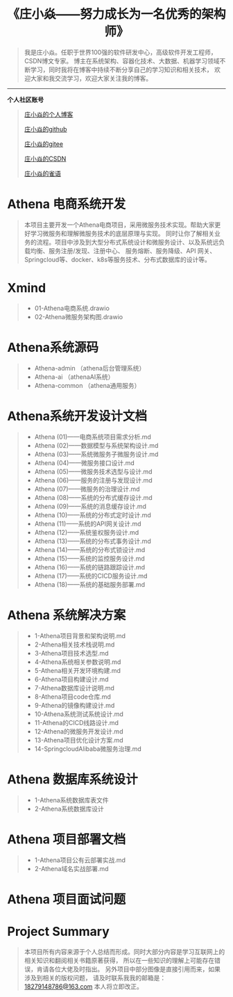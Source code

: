# <h1 align="center">《庄小焱——努力成长为一名优秀的架构师》</h1>

>我是庄小焱。任职于世界100强的软件研发中心，高级软件开发工程师，CSDN博文专家。 
> 博主在系统架构、容器化技术、大数据、机器学习领域不断学习，同时我将在博客中持续不断分享自己的学习知识和相关技术， 
> 欢迎大家和我交流学习，欢迎大家关注我的博客。
-----------------------------------------------------------------------------------------------
**个人社区账号**

> [庄小焱的个人博客](https://2462612540.github.io/SeniorArchitect/)
> 
> [庄小焱的github](https://github.com/2462612540)
>
> [庄小焱的gitee](https://gitee.com/xjl2462612540)
>
> [庄小焱的CSDN](https://blog.csdn.net/weixin_41605937?type=blog)
>
> [庄小焱的雀语](https://www.yuque.com/dashboard/my_books)




# Athena 电商系统开发

> 本项目主要开发一个Athena电商项目，采用微服务技术实现。帮助大家更好学习微服务和理解微服务技术的底层原理与实现。
> 同时让你了解相关业务的流程。项目中涉及到大型分布式系统设计和微服务设计、以及系统远负载均衡、服务注册/发现、注册中心、
> 服务熔断、服务降级、API 网关、Springcloud等、docker、k8s等服务技术、分布式数据库的设计等。


# Xmind

> - 01-Athena电商系统.drawio
> - 02-Athena微服务架构图.drawio

# Athena系统源码

> - Athena-admin    （athena后台管理系统）
> - Athena-ai       （athenaAI系统）
> - Athena-common   （athena通用服务）



# Athena系统开发设计文档

> - Athena (01)——电商系统项目需求分析.md
> - Athena (02)——数据模型与系统架构设计.md
> - Athena (03)——系统微服务子微服务设计.md
> - Athena (04)——微服务接口设计.md
> - Athena (05)——微服务技术选型与设计.md
> - Athena (06)——服务的注册与发现设计.md
> - Athena (07)——微服务的治理设计.md
> - Athena (08)——系统的分布式缓存设计.md
> - Athena (09)——系统的消息缓存设计.md
> - Athena (10)——系统的分布式定时设计.md
> - Athena (11)——系统的API网关设计.md
> - Athena (12)——系统鉴权服务设计.md
> - Athena (13)——系统的分布式事务设计.md
> - Athena (14)——系统的分布式锁设计.md
> - Athena (15)——系统的监控服务设计.md
> - Athena (16)——系统的链路跟踪设计.md
> - Athena (17)——系统的CICD服务设计.md
> - Athena (18)——系统的基础服务部署.md

# Athena 系统解决方案

> - 1-Athena项目背景和架构说明.md
> - 2-Athena相关技术栈说明.md
> - 3-Athena项目技术选型.md
> - 4-Athena系统相关参数说明.md
> - 5-Athena相关开发环境构建.md
> - 6-Athena项目构建设计.md
> - 7-Athena数据库设计说明.md
> - 8-Athena项目code仓库.md
> - 9-Athena的镜像构建设计.md
> - 10-Athena系统测试系统设计.md
> - 11-Athena的CICD线路设计.md
> - 12-Athena的微服务开发设计.md
> - 13-Athena项目优化设计方案.md
> - 14-SpringcloudAlibaba微服务治理.md

# Athena 数据库系统设计

> - 1-Athena系统数据库表文件
> - 2-Athena系统数据库设计

# Athena 项目部署文档

> - 1-Athena项目公有云部署实战.md
> - 2-Athena域名实战部署.md

# Athena 项目面试问题



# Project Summary
> 本项目所有内容来源于个人总结而形成。同时大部分内容是学习互联网上的相关知识和翻阅相关书籍原著获得，
> 所以在一些知识的理解上可能存在错误，肯请各位大佬及时指出。
> 另外项目中部分图像是直接引用而来，如果涉及到相关的版权问题，
> 请及时联系我我的邮箱是：18279148786@163.com 本人将立即改正。
